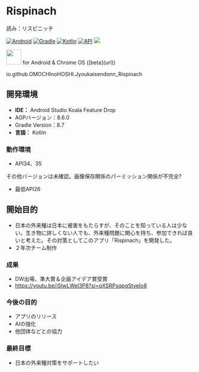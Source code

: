 # Rispinach
読み：リスピニッチ

[![Android](https://custom-icon-badges.herokuapp.com/badge/Android-3CDA84.svg?logo=android&logoColor=white)]()
[![Gradle](https://custom-icon-badges.herokuapp.com/badge/Gradle-02303a.svg?logo=Gradle&logoColor=white)]()
[![Kotlin](https://custom-icon-badges.herokuapp.com/badge/Kotlin-A97BFF.svg?logo=Kotlin&logoColor=white)]()
[![API](https://img.shields.io/badge/API-26%2B-brightgreen.svg?style=flat)](https://android-arsenal.com/api?level=26)
<img src="https://img.shields.io/badge/-JetPackCompese-FFCC33.svg?logo=android&style=popout">

<a href="https://play.google.com/store/apps/details?id=com.github.shadowsocks">
<img src="https://play.google.com/intl/en_us/badges/images/generic/en-play-badge.png" height="40"></a>
for Android & Chrome OS ([beta](url))  


io.github.OMOCHInoHOSHI.Jyoukaisendonn_Rispinach


## 開発環境
 - **IDE：** Android Studio Koala Feature Drop
 - AGPバージョン：8.6.0
 - Gradle Version：8.7
 - **言語：** Kotlin

### 動作環境
 - API34、35

 その他バージョンは未確認。画像保存関係のパーミッション関係が不完全?
 
 - 最低API26

## 開始目的
 - 日本の外来種は日本に被害をもたらすが、そのことを知っている人は少ない。生き物に詳しくない人でも、外来種問題に関心を持ち、参加できれば良いと考えた。その対策としてこのアプリ「Rispinach」を開発した。
 - ２年次チーム制作

### 成果
 - DW出場、準大賞＆企画アイデア賞受賞
 - https://youtu.be/jSlwLWeI3P8?si=qXSRPsqpgStveIo8

### 今後の目的
 - アプリのリリース
 - AIの強化
 - 他団体などとの協力

### 最終目標
 - 日本の外来種対策をサポートしたい
